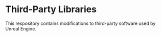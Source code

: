# Third-Party Libraries

This respository contains modifications to third-party software used by Unreal Engine.
